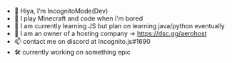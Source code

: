 - 👋 Hiya, I’m IncognitoMode(Dev)
- 👀 I play Minecraft and code when i'm bored
- 🌱 I am currently learning JS but plan on learning java/python eventually
- 🏢 I am an owner of a hosting company -> https://dsc.gg/aerohost
- 📫 contact me on discord at Incognito.js#1690
- 🛠️ currently working on something epic
